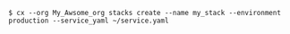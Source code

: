<!-- usedin: [ _includes/_inlines/Toolbelt/common/stacks] - layout:code post: stacks_examples -->

```
$ cx --org My_Awsome_org stacks create --name my_stack --environment production --service_yaml ~/service.yaml 
```
